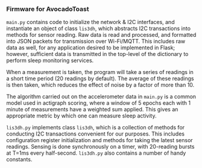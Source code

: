 ### Firmware for AvocadoToast

`main.py` contains code to initialize
the network & I2C interfaces, and instantiate
an object of class `lis3dh`, which abstracts
I2C transactions into methods for sensor reading.
Raw data is read and processed, and formatted
into JSON packets for transmission over Wi-Fi/MQTT.
This includes raw data as well, for any application
desired to be implemented in Flask; however, sufficient
data is transmitted in the top-level of the dictionary
to perform sleep monitoring services.

When a measurement is taken, the program will take
a series of readings in a short time period
(20 readings by default). The average of these readings
is then taken, which reduces the effect of noise by a
factor of more than 10.

The algorithm carried out on the accelerometer data
in `main.py` is a common model used in actigraph
scoring, where a window of 5 epochs each with 1 minute of
measurements have a weighted sum applied. This gives
an appropriate metric by which one can measure sleep activity.

`lis3dh.py` implements class `lis3dh`, which is a
collection of methods for conducting I2C
transactions convenient for our purposes. This
includes configuration register initialization
and methods for taking the latest sensor readings.
Sensing is done synchronously on a timer, with 20-reading
bursts at T=1ms every half-second. `lis3dh.py` also
contains a number of handy constants.
